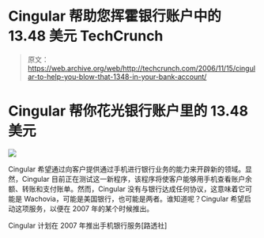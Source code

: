# Cingular 帮助您挥霍银行账户中的 13.48 美元 TechCrunch

> 原文：<https://web.archive.org/web/http://techcrunch.com/2006/11/15/cingular-to-help-you-blow-that-1348-in-your-bank-account/>

# Cingular 帮你花光银行账户里的 13.48 美元

![](img/e365d2b0f00dfd070585dd997831c195.png)

Cingular 希望通过向客户提供通过手机进行银行业务的能力来开辟新的领域。显然，Cingular 目前正在测试这一新程序，该程序将使客户能够用手机查看账户余额、转账和支付账单。然而，Cingular 没有与银行达成任何协议，这意味着它可能是 Wachovia，可能是美国银行，也可能是两者。谁知道呢？Cingular 希望启动这项服务，以便在 2007 年的某个时候推出。

Cingular 计划在 2007 年推出手机银行服务[路透社]
